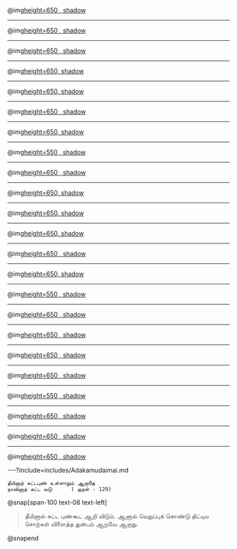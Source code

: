 
@img[height=650 , shadow](https://image.freepik.com/free-photo/confident-young-businessman-suit-standing-with-arms-folded_171337-18599.jpg)

---

@img[height=650 , shadow](https://image.freepik.com/free-photo/man-suit-shouting-gesturing-with-hands_171337-18609.jpg)

---

@img[height=650 , shadow](https://image.freepik.com/free-photo/angry-businessman-suit-shouting-pointing-finger_171337-18621.jpg)

---

@img[height=650, shadow](https://image.freepik.com/free-photo/cropped-image-smiling-bearded-man-business-clothes_171337-11371.jpg)

---

@img[height=650, shadow](https://image.freepik.com/free-photo/senior-man-wearing-white-shirt_273609-22277.jpg)

---

@img[height=650 , shadow](https://image.freepik.com/free-photo/angry-businessman-suit-shouting-pointing-finger_171337-18621.jpg)

---

@img[height=650, shadow](https://image.freepik.com/free-photo/cropped-image-smiling-bearded-man-business-clothes_171337-11371.jpg)

---

@img[height=550 , shadow](assets/img/Ramesh-Periyappa1.png)

---

@img[height=650 , shadow](https://image.freepik.com/free-photo/angry-businessman-suit-shouting-pointing-finger_171337-18621.jpg)

---

@img[height=650, shadow](https://image.freepik.com/free-photo/cropped-image-smiling-bearded-man-business-clothes_171337-11371.jpg)

---

@img[height=650, shadow](https://image.freepik.com/free-photo/senior-man-wearing-white-shirt_273609-22277.jpg)

---

@img[height=650, shadow](https://image.freepik.com/free-photo/elevated-view-hammer-with-many-bolts-wooden-background_23-2147865383.jpg)

---

@img[height=650 , shadow](https://marketplace.canva.com/MADGvx2V2vg/7/screen_2x/canva-person-holding-curved-claw-hammer-MADGvx2V2vg.jpg)

---

@img[height=650, shadow](https://snappygoat.com/b/a6a444c4be6284e5b70c09ae9c69cab2491e75a3)

---

@img[height=550 , shadow](assets/img/Ramesh-Periyappa1.png)

---

@img[height=650 , shadow](https://image.freepik.com/free-photo/close-up-man-hitting-nail-by-hammer_329181-3740.jpg)


---

@img[height=650 , shadow](https://snappygoat.com/b/8de20fb116cc7decbb08835a661efc6780f9d2f1)


---

@img[height=650 , shadow](https://image.freepik.com/free-photo/high-angle-view-two-hammers-old-wooden-desk_23-2147865534.jpg)


---

@img[height=650 , shadow](https://image.freepik.com/free-photo/smiling-bearded-man-shirt-showing-thumb-up_171337-5020.jpg)

---

@img[height=550 , shadow](assets/img/Ramesh-Periyappa1.png)

---

@img[height=650 , shadow](https://image.freepik.com/free-photo/old-vintage-planked-wood-board-with-holes_23-2148327705.jpg)

---

@img[height=650 , shadow](https://image.freepik.com/free-photo/angry-businessman-suit-shouting-pointing-finger_171337-18621.jpg)

---

@img[height=650 , shadow](https://image.freepik.com/free-photo/beautiful-male-half-length-portrait-isolated-green-studio-backgroud_155003-17857.jpg)


---?include=includes/Adakamudaimai.md

```
தீயினாற் சுட்டபுண் உள்ளாறும் ஆறாதே
நாவினாற் சுட்ட வடு		( குறள் - 129)

```

@snap[span-100 text-08 text-left]

> தீயினால் சுட்ட புண்கூட ஆறி விடும். ஆனால் வெறுப்புக் கொண்டு திட்டிய சொற்கள் விளைத்த துன்பம் ஆறவே ஆறாது.

@snapend
